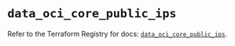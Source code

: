 # `data_oci_core_public_ips`

Refer to the Terraform Registry for docs: [`data_oci_core_public_ips`](https://registry.terraform.io/providers/hashicorp/oci/7.19.0/docs/data-sources/core_public_ips).
